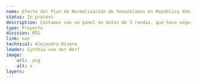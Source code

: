 ```yaml
---
name: Efecto del Plan de Normalización de Venezolanos en República dominican
status: In process
description: Contamos con un panel de datos de 3 rondas, que hace seguimiento a 930 migrantes venezolanos que viven en República Dominicana. Dentro de la información que recolectamos esta lalocalización de las encuestas. Uno de los ejercicios que estamos haciendo es medir las distancias entre dichas ubicaciones y los puntos de asistencia a migrantes para participar en el plan de Normalización. 
type: Proyecto
division: MIG
link: nan
technical: Alejandra Rivera
leader: Cynthia van der Werf
image: 
    url: .png
    alt: x
layers:
---
```

    